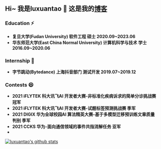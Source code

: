 ## Hi~  我是luxuantao 👋 这是我的[博客](https://luxuantao.github.io/)

### Education ⚡

+ **复旦大学(Fudan University) 软件工程 硕士 2020.09~2023.06**
+ **华东师范大学(East China Normal University) 计算机科学与技术 学士 2016.09~2020.06**

### Internship 🌱

+ **字节跳动(Bytedance) 上海抖音部门 测试开发 2019.07~2019.12**

### Contests 😄

+ **2021 iFLYTEK 科大讯飞AI 开发者大赛-非标准化疾病诉求的简单分诊挑战赛 冠军**
+ **2021 iFLYTEK 科大讯飞AI 开发者大赛-试题标签预测挑战赛 季军**
+ **2021 DIGIX 华为全球校园AI 算法精英大赛-基于多模型迁移预训练文章质量判别 季军**
+ **2021 CCKS 华为-面向通信领域的事件共指消解任务 亚军**
+ 
<a href="https://github.com/luxuantao">
  <img align="center" src="https://github-readme-stats.vercel.app/api?username=luxuantao&show_icons=true&include_all_commits=true" alt="luxuantao's github stats" />
</a>
